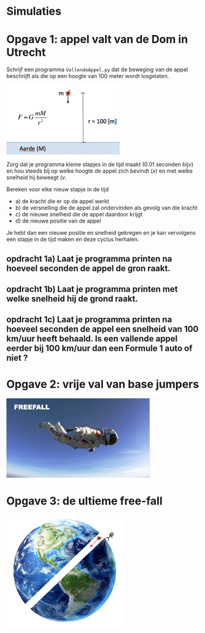
# Simulaties


# Opgave 1: appel valt van de Dom in Utrecht

Schrijf een programma `VallendeAppel.py` dat de beweging van de appel beschrijft als die op een hoogte van 100 meter wordt losgelaten.

![](GravityOverzicht.png)

Zorg dat je programma kleine stapjes in de tijd maakt (0.01 seconden bijv) en hou steeds bij op welke hoogte de appel zich bevindt (*x*) en met welke snelheid hij beweegt (*v*. 

Bereken voor elke nieuw stapje in de tijd
  - a) de kracht die er op de appel werkt  
  - b) de versnelling die de appel zal ondervinden als gevolg van die kracht
  - c) de nieuwe snelheid die de appel daardoor krijgt
  - d) de nieuwe positie van de appel

Je hebt dan een nieuwe positie en snelheid gekregen en je kan vervolgens een stapje in de tijd maken en deze cyclus herhalen.


## opdracht 1a) Laat je programma printen na hoeveel seconden de appel de gron raakt.

## opdracht 1b) Laat je programma printen met welke snelheid hij de grond raakt.

## opdracht 1c) Laat je programma printen na hoeveel seconden de appel een snelheid van 100 km/uur heeft behaald. Is een vallende appel eerder bij 100 km/uur dan een Formule 1 auto of niet ?


# Opgave 2: vrije val van base jumpers

![](Freefall.png)

# Opgave 3: de ultieme free-fall
![](EarthHole.png)
